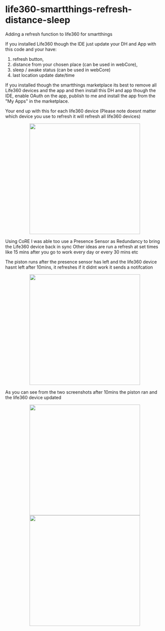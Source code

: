 # life360-smartthings-refresh-distance-sleep
Adding a refresh function to life360 for smartthings

If you installed Life360 though the IDE just update your DH and App with this code and your have:
1) refresh button,
2) distance from your chosen place (can be used in webCore),
3) sleep / awake status (can be used in webCore) 
4) last location update date/time

If you installed though the smartthings marketplace its best to remove all Life360 devices and the app and then install this DH and app though the IDE, enable OAuth on the app, publish to me and install the app from the "My Apps" in the marketplace.

Your end up with this for each life360 device (Please note doesnt matter which device you use to refresh it will refresh all life360 devices)
<p align="center">
  <img src="https://raw.githubusercontent.com/tmleafs/life360-smartthings-refresh/master/images/device.png" width="350"/>
</p>

Using CoRE I was able too use a Presence Sensor as Redundancy to bring the Life360 device back in sync
Other ideas are run a refresh at set times like 15 mins after you go to work every day or every 30 mins etc
  
The piston runs after the presence sensor has left and the life360 device hasnt left after 10mins, it refreshes if it didnt work it sends a notifcation
<p align="center">
  <img src="https://raw.githubusercontent.com/tmleafs/life360-smartthings-refresh/master/images/core.jpg" width="350"/>
</p>

As you can see from the two screenshots after 10mins the piston ran and the life360 device updated

<p align="center">
  <img src="https://raw.githubusercontent.com/tmleafs/life360-smartthings-refresh/master/images/sensor.png" width="350"/>
  <img src="https://raw.githubusercontent.com/tmleafs/life360-smartthings-refresh/master/images/mobile.png" width="350"/>
</p>


